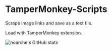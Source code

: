 # TamperMonkey-Scripts

Scrape image links and save as a text file. 

Load with TamperMonkey extension. 

![noarche's GitHub stats](https://github-readme-stats.vercel.app/api?username=noarche&show_icons=true&theme=transparent)
